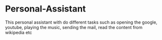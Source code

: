 # Personal-Assistant
This personal assistant with do different tasks such as opening the google, youtube, playing the music, sending the mail, read the content from wikipedia etc
